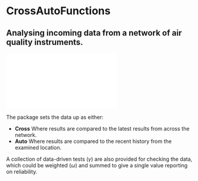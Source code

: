 # CrossAutoFunctions
## Analysing incoming data from a network of air quality instruments.

![](/Users/gmis011/Documents/projects/christchurchPMNetwork/auto_cross_image.pdf)

The package sets the data up as either: <br>
- **Cross** Where results are compared to the latest results from across the network. <br>
- **Auto** Where results are compared to the recent history from the examined location.

A collection of data-driven tests ($\gamma$) are also provided for checking the data, which could be weighted ($\omega$) and summed to give a single value reporting on reliability. 


